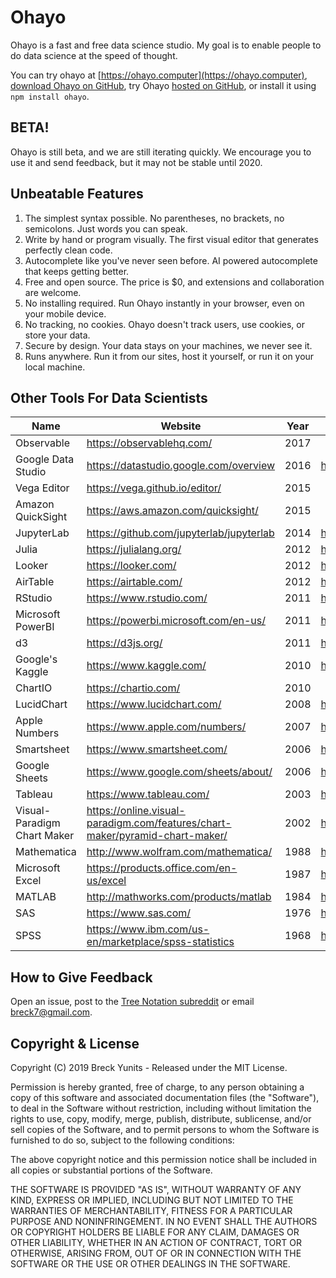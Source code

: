 # Ohayo

Ohayo is a fast and free data science studio. My goal is to enable people to do data science at the speed of thought.

You can try ohayo at [https://ohayo.computer](https://ohayo.computer), [download Ohayo on GitHub](https://github.com/breck7/ohayo), try Ohayo [hosted on GitHub](https://breck7.github.io/ohayo/), or install it using `npm install ohayo`.

## BETA!

Ohayo is still beta, and we are still iterating quickly. We encourage you to use it and send feedback, but it may not be stable until 2020.

## Unbeatable Features

1. The simplest syntax possible. No parentheses, no brackets, no semicolons. Just words you can speak.
2. Write by hand or program visually. The first visual editor that generates perfectly clean code.
3. Autocomplete like you've never seen before. AI powered autocomplete that keeps getting better.
4. Free and open source. The price is $0, and extensions and collaboration are welcome.
5. No installing required. Run Ohayo instantly in your browser, even on your mobile device.
6. No tracking, no cookies. Ohayo doesn't track users, use cookies, or store your data.
7. Secure by design. Your data stays on your machines, we never see it.
8. Runs anywhere. Run it from our sites, host it yourself, or run it on your local machine.

## Other Tools For Data Scientists

|Name|Website|Year|WikipediaPage|
|-|-|-|-|
|Observable|https://observablehq.com/|2017||
|Google Data Studio|https://datastudio.google.com/overview|2016|https://de.wikipedia.org/wiki/Google_Data_Studio|
|Vega Editor|https://vega.github.io/editor/|2015||
|Amazon QuickSight|https://aws.amazon.com/quicksight/|2015||
|JupyterLab|https://github.com/jupyterlab/jupyterlab|2014|https://en.wikipedia.org/wiki/Project_Jupyter|
|Julia|https://julialang.org/|2012|https://en.wikipedia.org/wiki/Julia_(programming_language)|
|Looker|https://looker.com/|2012|https://en.wikipedia.org/wiki/Looker_(company)|
|AirTable|https://airtable.com/|2012|https://en.wikipedia.org/wiki/Airtable|
|RStudio|https://www.rstudio.com/|2011|https://en.wikipedia.org/wiki/RStudio|
|Microsoft PowerBI|https://powerbi.microsoft.com/en-us/|2011|https://en.wikipedia.org/wiki/Power_BI|
|d3|https://d3js.org/|2011|https://en.wikipedia.org/wiki/D3.js|
|Google's Kaggle|https://www.kaggle.com/|2010|https://en.wikipedia.org/wiki/Kaggle|
|ChartIO|https://chartio.com/|2010||
|LucidChart|https://www.lucidchart.com/|2008|https://en.wikipedia.org/wiki/Lucidchart|
|Apple Numbers|https://www.apple.com/numbers/|2007|https://en.wikipedia.org/wiki/Numbers_(spreadsheet)|
|Smartsheet|https://www.smartsheet.com/|2006|https://en.wikipedia.org/wiki/Smartsheet|
|Google Sheets|https://www.google.com/sheets/about/|2006|https://en.wikipedia.org/wiki/Google_Sheets|
|Tableau|https://www.tableau.com/|2003|https://en.wikipedia.org/wiki/Tableau_Software|
|Visual-Paradigm Chart Maker|https://online.visual-paradigm.com/features/chart-maker/pyramid-chart-maker/|2002|https://en.wikipedia.org/wiki/Visual_Paradigm|
|Mathematica|http://www.wolfram.com/mathematica/|1988|https://en.wikipedia.org/wiki/Wolfram_Mathematica|
|Microsoft Excel|https://products.office.com/en-us/excel|1987|https://en.wikipedia.org/wiki/Microsoft_Excel|
|MATLAB|http://mathworks.com/products/matlab|1984|https://en.wikipedia.org/wiki/MATLAB|
|SAS|https://www.sas.com/|1976|https://en.wikipedia.org/wiki/SAS_language|
|SPSS|https://www.ibm.com/us-en/marketplace/spss-statistics|1968|https://en.wikipedia.org/wiki/SPSS|

## How to Give Feedback

Open an issue, post to the [Tree Notation subreddit](https://www.reddit.com/r/treenotation/) or email breck7@gmail.com.

## Copyright & License

Copyright (C) 2019 Breck Yunits - Released under the MIT License.

Permission is hereby granted, free of charge, to any person obtaining a copy of this software and associated documentation files (the "Software"), to deal in the Software without restriction, including without limitation the rights to use, copy, modify, merge, publish, distribute, sublicense, and/or sell copies of the Software, and to permit persons to whom the Software is furnished to do so, subject to the following conditions:

The above copyright notice and this permission notice shall be included in all copies or substantial portions of the Software.

THE SOFTWARE IS PROVIDED "AS IS", WITHOUT WARRANTY OF ANY KIND, EXPRESS OR IMPLIED, INCLUDING BUT NOT LIMITED TO THE WARRANTIES OF MERCHANTABILITY, FITNESS FOR A PARTICULAR PURPOSE AND NONINFRINGEMENT. IN NO EVENT SHALL THE AUTHORS OR COPYRIGHT HOLDERS BE LIABLE FOR ANY CLAIM, DAMAGES OR OTHER LIABILITY, WHETHER IN AN ACTION OF CONTRACT, TORT OR OTHERWISE, ARISING FROM, OUT OF OR IN CONNECTION WITH THE SOFTWARE OR THE USE OR OTHER DEALINGS IN THE SOFTWARE.
